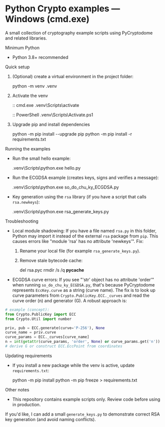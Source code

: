 # Python Crypto examples — Windows (cmd.exe)

A small collection of cryptography example scripts using PyCryptodome and related libraries.

Minimum Python
- Python 3.8+ recommended

Quick setup
1. (Optional) create a virtual environment in the project folder:

    python -m venv .venv

2. Activate the venv

    :: cmd.exe
    .venv\Scripts\activate

    :: PowerShell
    .venv\Scripts\Activate.ps1

3. Upgrade pip and install dependencies

    python -m pip install --upgrade pip
    python -m pip install -r requirements.txt

Running the examples
- Run the small hello example:

    .venv\Scripts\python.exe hello.py

- Run the ECGDSA example (creates keys, signs and verifies a message):

    .venv\Scripts\python.exe so_do_chu_ky_ECGDSA.py

- Key generation using the `rsa` library (if you have a script that calls `rsa.newkeys`):

    .venv\Scripts\python.exe rsa_generate_keys.py

Troubleshooting
- Local module shadowing: If you have a file named `rsa.py` in this folder, Python may import it instead of the external `rsa` package from `pip`. This causes errors like "module 'rsa' has no attribute 'newkeys'". Fix:

    1. Rename your local file (for example `rsa_generate_keys.py`).
    2. Remove stale bytecode cache:

       del rsa.pyc
       rmdir /s /q __pycache__

- ECGDSA curve errors: If you see "'str' object has no attribute 'order'" when running `so_do_chu_ky_ECGDSA.py`, that's because PyCryptodome represents `EccKey.curve` as a string (curve name). The fix is to look up curve parameters from `Crypto.PublicKey.ECC._curves` and read the curve order (n) and generator (G). A robust approach is:

```python
# example (concept):
from Crypto.PublicKey import ECC
from Crypto.Util import number

priv, pub = ECC.generate(curve='P-256'), None
curve_name = priv.curve
curve_params = ECC._curves[curve_name]
n = int(getattr(curve_params, 'order', None) or curve_params.get('n'))
# derive G or construct ECC.EccPoint from coordinates
```

Updating requirements
- If you install a new package while the venv is active, update `requirements.txt`:

    python -m pip install <package-name>
    python -m pip freeze > requirements.txt

Other notes
- This repository contains example scripts only. Review code before using in production.

If you'd like, I can add a small `generate_keys.py` to demonstrate correct RSA key generation (and avoid naming conflicts).
